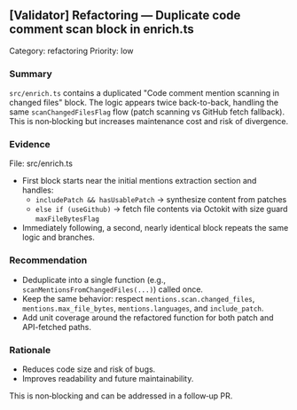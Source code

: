 ## [Validator] Refactoring — Duplicate code comment scan block in enrich.ts

Category: refactoring
Priority: low

### Summary

`src/enrich.ts` contains a duplicated "Code comment mention scanning in changed files" block. The logic appears twice back-to-back, handling the same `scanChangedFilesFlag` flow (patch scanning vs GitHub fetch fallback). This is non‑blocking but increases maintenance cost and risk of divergence.

### Evidence

File: src/enrich.ts

- First block starts near the initial mentions extraction section and handles:
  - `includePatch && hasUsablePatch` → synthesize content from patches
  - `else if (useGithub)` → fetch file contents via Octokit with size guard `maxFileBytesFlag`
- Immediately following, a second, nearly identical block repeats the same logic and branches.

### Recommendation

- Deduplicate into a single function (e.g., `scanMentionsFromChangedFiles(...)`) called once.
- Keep the same behavior: respect `mentions.scan.changed_files`, `mentions.max_file_bytes`, `mentions.languages`, and `include_patch`.
- Add unit coverage around the refactored function for both patch and API-fetched paths.

### Rationale

- Reduces code size and risk of bugs.
- Improves readability and future maintainability.

This is non‑blocking and can be addressed in a follow‑up PR.
